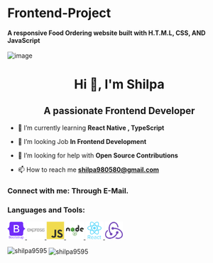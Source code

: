 # Frontend-Project
**A responsive Food Ordering website built with H.T.M.L, CSS, AND JavaScript**
<br><br>
<img width="899" height="560" alt="image" src="https://cdn.dribbble.com/users/1197989/screenshots/5585685/media/139eef797b4034c31cd8189a717c2022.gif" />
<h1 align="center">Hi 👋, I'm Shilpa</h1>
<h2 align="center">A passionate Frontend Developer </h2>

- 🌱 I’m currently learning **React Native , TypeScript**

- 👯 I’m looking Job **In Frontend Development**

- 🤝 I’m looking for help with **Open Source Contributions**

- 📫 How to reach me **shilpa980580@gmail.com**

<h3 align="left">Connect with me: Through E-Mail.</h3>
<p align="left">
</p>
<h3 align="left">Languages and Tools:</h3>
<p align="left"> <a href="https://getbootstrap.com" target="_blank" rel="noreferrer"> <img src="https://raw.githubusercontent.com/devicons/devicon/master/icons/bootstrap/bootstrap-plain-wordmark.svg" alt="bootstrap" width="40" height="40"/> </a> <a href="https://expressjs.com" target="_blank" rel="noreferrer"> <img src="https://raw.githubusercontent.com/devicons/devicon/master/icons/express/express-original-wordmark.svg" alt="express" width="40" height="40"/> </a> <a href="https://developer.mozilla.org/en-US/docs/Web/JavaScript" target="_blank" rel="noreferrer"> <img src="https://raw.githubusercontent.com/devicons/devicon/master/icons/javascript/javascript-original.svg" alt="javascript" width="40" height="40"/> </a> <a href="https://nodejs.org" target="_blank" rel="noreferrer"> <img src="https://raw.githubusercontent.com/devicons/devicon/master/icons/nodejs/nodejs-original-wordmark.svg" alt="nodejs" width="40" height="40"/> </a> <a href="https://reactjs.org/" target="_blank" rel="noreferrer"> <img src="https://raw.githubusercontent.com/devicons/devicon/master/icons/react/react-original-wordmark.svg" alt="react" width="40" height="40"/> </a> <a href="https://redux.js.org" target="_blank" rel="noreferrer"> <img src="https://raw.githubusercontent.com/devicons/devicon/master/icons/redux/redux-original.svg" alt="redux" width="40" height="40"/> </a> </p>

<p><img align="left" src="https://github-readme-stats.vercel.app/api/top-langs?username=shilpa9595&show_icons=true&locale=en&layout=compact" alt="shilpa9595" /></p>

<p>&nbsp;<img align="center" src="https://github-readme-stats.vercel.app/api?username=shilpa9595&show_icons=true&locale=en" alt="shilpa9595" /></p>
